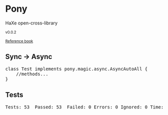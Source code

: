 <h1>Pony</h1>
HaXe open-cross-library
<p><small>v0.0.2</small></p>
<p><small><a href="http://axgord.github.com/Pony/docs">Reference book</a></small></p>

<h2>Sync → Async</h2>

<pre>
class Test implements pony.magic.async.AsyncAutoAll {
	//methods...
}
</pre>

<h2>Tests</h2>
<pre>
Tests: 53  Passed: 53  Failed: 0 Errors: 0 Ignored: 0 Time: 0.593
</pre>